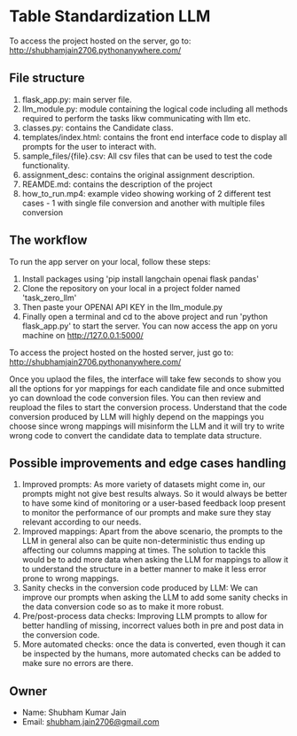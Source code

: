 # Table Standardization LLM

To access the project hosted on the server, go to: http://shubhamjain2706.pythonanywhere.com/

## File structure

1. flask_app.py: main server file.
2. llm_module.py: module containing the logical code including all methods required to perform the tasks likw communicating with llm etc.
3. classes.py: contains the Candidate class.
4. templates/index.html: contains the front end interface code to display all prompts for the user to interact with.
5. sample_files/{file}.csv: All csv files that can be used to test the code functionality.
6. assignment_desc: contains the original assignment description.
7. REAMDE.md: contains the description of the project
8. how_to_run.mp4: example video showing working of 2 different test cases - 1 with single file conversion and another with multiple files conversion

## The workflow

To run the app server on your local, follow these steps:

1. Install packages using 'pip install langchain openai flask pandas'
2. Clone the repository on your local in a project folder named 'task_zero_llm'
3. Then paste your OPENAI API KEY in the llm_module.py
4. Finally open a terminal and cd to the above project and run 'python flask_app.py' to start the server. You can now access the app on yoru machine on http://127.0.0.1:5000/

To access the project hosted on the hosted server, just go to: http://shubhamjain2706.pythonanywhere.com/

Once you uplaod the files, the interface will take few seconds to show you all the options for yor mappings for each candidate file and once submitted yo can download the code conversion files.
You can then review and reupload the files to start the conversion process. Understand that the code conversion produced by LLM will highly depend on the mappings you choose since wrong mappings
will misinform the LLM and it will try to write wrong code to convert the candidate data to template data structure.

## Possible improvements and edge cases handling

1. Improved prompts: As more variety of datasets might come in, our prompts might not give best results always. So it would always be better to have some kind of monitoring or a user-based feedback loop present to monitor the performance of our prompts and make sure they stay relevant according to our needs.
2. Improved mappings: Apart from the above scenario, the prompts to the LLM in general also can be quite non-deterministic thus ending up affecting our columns mapping at times. The solution to tackle this would be to add more data when asking the LLM for mappings to allow it to understand the structure in a better manner to make it less error prone to wrong mappings.
3. Sanity checks in the conversion code produced by LLM: We can improve our prompts when asking the LLM to add some sanity checks in the data conversion code so as to make it more robust.
4. Pre/post-process data checks: Improving LLM prompts to allow for better handling of missing, incorrect values both in pre and post data in the conversion code.
5. More automated checks: once the data is converted, even though it can be inspected by the humans, more automated checks can be added to make sure no errors are there.

## Owner

- Name: Shubham Kumar Jain
- Email: shubham.jain2706@gmail.com
